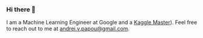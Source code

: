 ### Hi there 👋

I am a Machine Learning Engineer at Google and a [Kaggle Master](https://www.kaggle.com/andreippv)). Feel free to reach out to me at andrei.v.papou@gmail.com.

<!--
**andrei-papou/andrei-papou** is a ✨ _special_ ✨ repository because its `README.md` (this file) appears on your GitHub profile.

Here are some ideas to get you started:

- 🔭 I’m currently working on ...
- 🌱 I’m currently learning ...
- 👯 I’m looking to collaborate on ...
- 🤔 I’m looking for help with ...
- 💬 Ask me about ...
- 📫 How to reach me: ...
- 😄 Pronouns: ...
- ⚡ Fun fact: ...
-->
